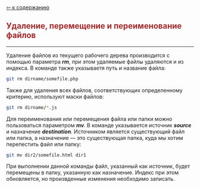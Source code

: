 [&#8678; к содержанию](readme.md)

<span style="color:brown">Удаление, перемещение и переименование файлов</span>
--
---

Удаление файлов из текущего рабочего дерева производится с помощью параметра _**rm**_, при этом удаляемые файлы удаляются и из индекса. В команде также указываетя путь и название файла:

```bash
git rm dirname/somefile.php
```

Также для удаления всех файлов, соответствующих определенному критерию, используют маски файлов:

```bash
git rm dirname/*.js
```

Для переименования или перемещения файла или папки можно пользоваться параметром _**mv**_. В команде указывается источник _**source**_ и назначение _**destination**_. Источником является существующий файл или папка, а назначение — это существующая папка, куда мы хотим перепестить файл или папку:

```bash
git mv dir2/somefile.html dir1
```

При выполнении данной команды файл, указанный как источник, будет перемещены в папку, указанную как назначение. Индекс при этом обновляется, но произвденные изменения необходимо записать.

